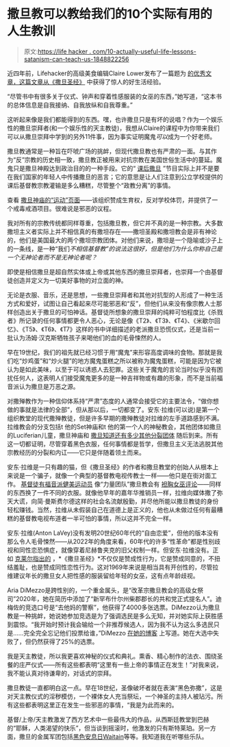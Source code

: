 # 撒旦教可以教给我们的10个实际有用的人生教训

> 原文:[https://life hacker . com/10-actually-useful-life-lessons-satanism-can-teach-us-1848822256](https://lifehacker.com/10-actually-useful-life-lessons-satanism-can-teach-us-1848822256)

近四年前，Lifehacker的高级美食编辑Claire Lower发布了一篇题为 [的优秀文章，这篇文章从《撒旦圣经》](https://lifehacker.com/surprisingly-good-life-lessons-from-the-satanic-bible-1829876106) 中获得了惊人的好生活经验。

“尽管书中有很多关于仪式、钟声和穿着性感服装的女巫的东西，”她写道，“这本书的总体信息是自我接纳、自我放纵和自我尊重。”

这听起来像是我们都能得到的东西。嘿，也许撒旦只是有坏的说唱？作为一个娱乐性的撒旦崇拜者(和一个娱乐性的天主教徒)，我想从Claire的课程中为你带来我们可以从撒旦崇拜中学到的另外11件事，因为事实证明魔鬼*可以*成为一个好老师。

撒旦教通常是一种旨在吓唬广场的挑衅，但现代撒旦教也有严肃的一面。与其作为“反”宗教的历史相一致，撒旦教正被用来对抗宗教在美国世俗生活中的蔓延。魔鬼只是撒旦神殿达到政治目的的一种手段。它的“ [课后撒旦](https://local21news.com/news/local/after-school-satan-club-proposed-at-york-county-elementary-school) ”节目实际上并不是要在我们国家的年轻人中传播撒旦的恶言；它的意思是让人们注意到公立学校提供的课后基督教宗教灌输是多么糟糕，尽管整个“政教分离”的事情。

查看 [撒旦神庙的“运动”页面](https://thesatanictemple.com/pages/campaigns)——该组织赞成生育权，反对学校体罚，并提供了一个戒毒戒酒项目。很难说是邪恶的议程。

我对所有的宗教传统都同样尊重，包括撒旦教，但它并不真的是一种宗教。大多数撒坦主义者实际上并不相信真的有撒坦存在——撒坦圣殿和撒坦教会是非有神论的，他们是美国最大的两个撒坦宗教团体。对他们来说，撒坦是一个隐喻或沙子上的一条线，是一种“我们*不相信基督教”的说法这很好，但是他们为什么你称自己是一个无神论者而不是无神论者呢？*

即使是相信撒旦是超自然实体或上帝或其他东西的撒旦崇拜者，也崇拜一个由基督徒创造并定义为一切美好事物的对立面的神。

无论是衣服、音乐，还是思想，一些撒旦崇拜者和其他对抗型的人形成了一种生活方式和爱好，试图让自己看起来尽可能邪恶和“反”，但他们从来没有像宗教人士那样创造出关于撒旦的可怕神话。基督徒所想象的撒旦崇拜的纯粹可怕程度比《杀戮者》所记录的任何事情都更令人恶心，无论是像《T2》、《T3》、《T4》、《米歇尔回忆》、《T5》、《T6》、《T7》这样的书中详细描述的老派撒旦恐慌仪式，还是当前一批认为汤姆·汉克斯牺牲孩子来喝他们的血的毛骨悚然的人。

早在19世纪，我们的祖先就已经习惯于用“魔鬼”来形容高度调味的食物。那就是我们吃“炒鸡蛋”和“炒火腿”的地方魔鬼蛋糕之所以被称为魔鬼蛋糕，可能是因为它被认为是如此美味，以至于可以诱惑人去犯罪。这些关于魔鬼的言论当时似乎没有困扰任何人，这表明人们接受魔鬼更多的是一种吉祥物或有趣的形象，而不是当前福音派认为撒旦是万恶之源。

对撒殚教作为一种信仰体系持“严肃”态度的人通常会接受它的主要法令，“做你想做的事就是法律的全部”，但从那以后，一切都变了。安东·拉维(可以说)是第一个组织教堂的现代撒殚教徒，但是许多早期的撒殚教徒对拉维的左手道路感到不满。拉维教会的分支包括t 他的Set神庙和t 他的第一个人的神秘教会，其他团体如撒旦的Luciferian儿童，撒旦神庙和 [撒旦知道还有多少其他分裂团体](https://www.history.com/topics/1960s/satanism) 随后到来。所有这一切都证明，尽管穿着黑色衣服，任何事情都是哲学，但撒旦主义无法逃脱其他宗教经历的分裂和内讧——它只是伴随着领土而来。

安东·拉维是一只有趣的猫，但《撒旦圣经》的作者和撒旦教堂的创始人从根本上来说是一个骗子，就像一个典型的基督教电视传教士一样——他只是在街对面工作。 [基督徒有福音派健美运动员](https://www.youtube.com/watch?v=f4giDWLzirU) 像“力量团队”撒旦教会有 [袒胸女巫评论](https://twitter.com/churchofsatan/status/872517740564762625?lang=en)——同样的东西换了一件不同的衣服。就像他早年的嘉年华推销员一样，拉维向媒体撒了弥天大谎，向简·曼斯费尔德这样的社会名流献殷勤，并尽他所能以撒旦教徒的身份轻松赚钱。当然，拉维从未假装自己在道德上是正义的，他也从未做过任何有最糟糕的基督教电视布道者一半可怕的事情，所以这并不完全一样。

安东·拉维(Anton LaVey)没有发明20世纪60年代的“自由恋爱”，但他的版本没有那么令人毛骨悚然——从2022年的角度来看，60年代的许多“性革命”都是性别歧视和同性恋恐惧症，就像穿着尼赫鲁夹克的旧父权制一样。但安东·拉维没有。正如 [克莱尔指出的](https://lifehacker.com/surprisingly-good-life-lessons-from-the-satanic-bible-1829876106) ，*《撒旦圣经》*不仅仅是赞成性行为，它是赞成同意的，不扭结羞耻，也是赞成同性恋性行为。这对1969年来说是相当具有开创性的，尽管拉维建议年长的撒旦女人把性感的服装留给年轻的女巫，这有点年龄歧视。

Aria DiMezzo是跨性别的，一个重金属头，是“改革宗撒旦教会的高级女祭司”2020年，她在简历中添加了“新罕布什尔州柴郡郡长的共和党正式提名人”。迪梅佐的竞选口号是“去他妈的警察”，他获得了4000多张选票。DiMezzo认为撒旦教是一种挑衅，她说她参加竞选是为了强调选民是多么无知，并对她实际上获胜感到震惊。“我开始时预计我会输给一个非推荐候选人，因为我不认为这么多选民只是……完全完全忘记他们投票给谁，”DiMezzo [在她的博客](https://aria4sheriff.com/) 上写道。她在大选中失败了，但仍然获得了25%的选票。

我是天主教徒，所以我更喜欢神秘的仪式和典礼。熏香、精心制作的法衣、围绕圣餐的庄严仪式——所有这些都表明“这里有一些上帝的事情正在发生！”对我来说，我不能认真对待谦卑的，对话式的崇拜。

撒旦教徒一直都明白这一点。早在18世纪，圣像破坏者就在表演“黑色弥撒”，这是对天主教仪式的淫秽模仿，一个裸体女人充当祭坛，一个神圣的主持人被玷污。所有这些都表明这里正在发生一些邪恶的事情，“我是为此而来的。

基督/上帝/天主教激发了西方艺术中一些最伟大的作品，从西斯廷教堂到巴赫的“耶稣，人类渴望的快乐”，但当谈到摇滚时，他激发的只有斯特莱珀。另一方面，撒旦的金属军团包括[黑色安息日](https://www.youtube.com/watch?v=0qanF-91aJo)[Waitain](https://www.youtube.com/watch?v=DJvTodICIVU&t=2s)等等。我知道我在听哪些乐队。